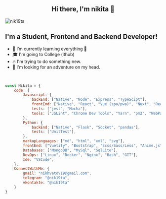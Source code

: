 <h2 align="center">Hi there, I'm nikita 👋</h2>

<p align=left> <img src=https://komarev.com/ghpvc/?username=nik19ta alt=nik19ta /> </p>


## I'm a Student, Frontend and Backend Developer!


- 🌱 I’m currently learning everything 🤣
- 🎓 I'm going to College (ithub) 
- 🔥 I'm trying to do something new. 
- 🤯 I'm looking for an adventure on my head.

<br />

```js
const Nikita = {
    code: {
        Javascript: {
            backEnd: ["Native", "Node", "Express", "TypeScipt"],
            frontEnd: ["Native", "React", "Vue (spa/pwa)", "Nuxt", "React Native"],
            tests: ["jest", "Mocha"],
            tools: ["JSLint", "Chrome Dev Tools", "Yarn", "pm2", "WebPack"]
        },
        Python: {
            backEnd: ["Native", "Flask", "Socket", "pandas"],
            tests: ["UnitTest"],
        },
        markupLanguages: ["md", "html", "xml", "svg"],
        frontEnd: ["Vuetify", "Bootstrap", "Scss/Sass/Less", "Anime.js", "Animate.css"],
        Databases: ["MongoDB", "MySql", "SqlLite"],
        DevOps: ["Linux", "Docker", "Nginx", "Bash", "GIT"],
        Ide: "VSCode",
    },
    ConnectWithMe: {
        gmail: "nikhvatov19@gmail.com",
        telegram: "@nik19ta",
        vkontakte: "@nik19ta"
    }
}
```
